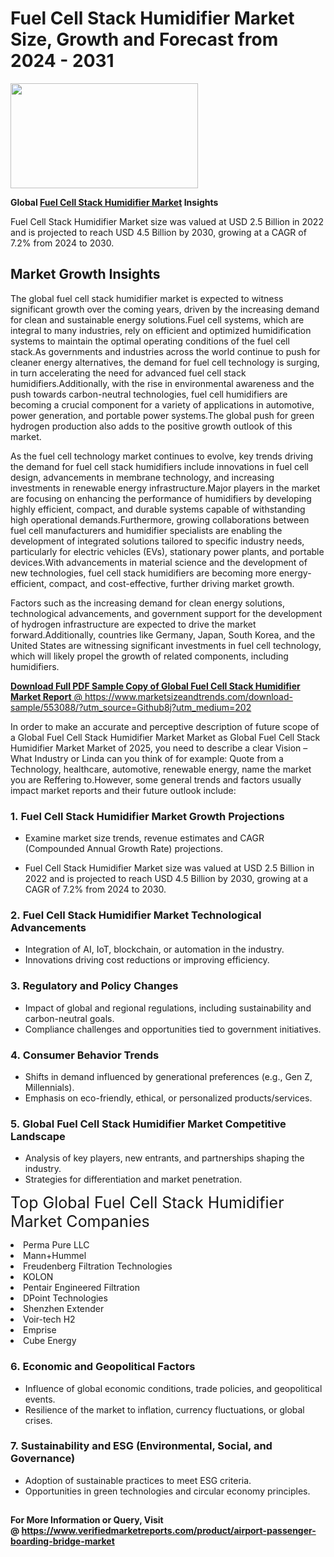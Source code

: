 <H1>Fuel Cell Stack Humidifier Market Size, Growth and Forecast from 2024 - 2031</H1><img class="aligncenter size-medium wp-image-584254" src="https://thirdeyenews.in/wp-content/uploads/2024/09/Global-Market-Research-300x168.jpeg" alt="" width="300" height="168" /><p><strong>Global&nbsp;<a href="https://www.marketsizeandtrends.com/download-sample/553088/?utm_source=Github8j?utm_medium=202">Fuel Cell Stack Humidifier Market</a> Insights</strong></p><p>Fuel Cell Stack Humidifier Market size was valued at USD 2.5 Billion in 2022 and is projected to reach USD 4.5 Billion by 2030, growing at a CAGR of 7.2% from 2024 to 2030.</p><p><h2>Market Growth Insights</h2> <p>The global fuel cell stack humidifier market is expected to witness significant growth over the coming years, driven by the increasing demand for clean and sustainable energy solutions.Fuel cell systems, which are integral to many industries, rely on efficient and optimized humidification systems to maintain the optimal operating conditions of the fuel cell stack.As governments and industries across the world continue to push for cleaner energy alternatives, the demand for fuel cell technology is surging, in turn accelerating the need for advanced fuel cell stack humidifiers.Additionally, with the rise in environmental awareness and the push towards carbon-neutral technologies, fuel cell humidifiers are becoming a crucial component for a variety of applications in automotive, power generation, and portable power systems.The global push for green hydrogen production also adds to the positive growth outlook of this market.</p> <p><a href="sample_link_here"></a></p> <p>As the fuel cell technology market continues to evolve, key trends driving the demand for fuel cell stack humidifiers include innovations in fuel cell design, advancements in membrane technology, and increasing investments in renewable energy infrastructure.Major players in the market are focusing on enhancing the performance of humidifiers by developing highly efficient, compact, and durable systems capable of withstanding high operational demands.Furthermore, growing collaborations between fuel cell manufacturers and humidifier specialists are enabling the development of integrated solutions tailored to specific industry needs, particularly for electric vehicles (EVs), stationary power plants, and portable devices.With advancements in material science and the development of new technologies, fuel cell stack humidifiers are becoming more energy-efficient, compact, and cost-effective, further driving market growth.</p> <p>Factors such as the increasing demand for clean energy solutions, technological advancements, and government support for the development of hydrogen infrastructure are expected to drive the market forward.Additionally, countries like Germany, Japan, South Korea, and the United States are witnessing significant investments in fuel cell technology, which will likely propel the growth of related components, including humidifiers.</p> <p><a href="more_info_link_here"></p><p><span class=""><strong>Download Full PDF Sample Copy of Global Fuel Cell Stack Humidifier Market Report</strong> @ <a href="https://www.marketsizeandtrends.com/download-sample/553088/?utm_source=Github8j?utm_medium=202" target="_blank">https://www.marketsizeandtrends.com/download-sample/553088/?utm_source=Github8j?utm_medium=202</a></span></p><p>In order to make an accurate and perceptive description of future scope of a Global&nbsp;Fuel Cell Stack Humidifier Market Market as Global&nbsp;Fuel Cell Stack Humidifier Market Market of 2025, you need to describe a clear Vision &ndash; What Industry or Linda can you think of for example: Quote from a Technology, healthcare, automotive, renewable energy, name the market you are Reffering to.However, some general trends and factors usually impact market reports and their future outlook include:</p><h3>1.&nbsp;<strong>Fuel Cell Stack Humidifier Market Growth Projections</strong></h3><ul><li>Examine market size trends, revenue estimates and CAGR (Compounded Annual Growth Rate) projections.</li><li><p>Fuel Cell Stack Humidifier Market size was valued at USD 2.5 Billion in 2022 and is projected to reach USD 4.5 Billion by 2030, growing at a CAGR of 7.2% from 2024 to 2030.</p></li></ul><h3>2.&nbsp;<strong>Fuel Cell Stack Humidifier Market Technological Advancements</strong></h3><ul><li>Integration of AI, IoT, blockchain, or automation in the industry.</li><li>Innovations driving cost reductions or improving efficiency.</li></ul><h3>3.&nbsp;<strong>Regulatory and Policy Changes</strong></h3><ul><li>Impact of global and regional regulations, including sustainability and carbon-neutral goals.</li><li>Compliance challenges and opportunities tied to government initiatives.</li></ul><h3>4.&nbsp;<strong>Consumer Behavior Trends</strong></h3><ul><li>Shifts in demand influenced by generational preferences (e.g., Gen Z, Millennials).</li><li>Emphasis on eco-friendly, ethical, or personalized products/services.</li></ul><h3>5.&nbsp;<strong>Global Fuel Cell Stack Humidifier Market Competitive Landscape</strong></h3><ul><li>Analysis of key players, new entrants, and partnerships shaping the industry.</li><li>Strategies for differentiation and market penetration.</li></ul><p data-pm-slice="1 1 []"><span style="color: inherit; font-family: inherit; font-size: 25px;">Top Global Fuel Cell Stack Humidifier Market Companies</span></p><div class="" data-test-id=""><p><li>Perma Pure LLC</li><li> Mann+Hummel</li><li> Freudenberg Filtration Technologies</li><li> KOLON</li><li> Pentair Engineered Filtration</li><li> DPoint Technologies</li><li> Shenzhen Extender</li><li> Voir-tech H2</li><li> Emprise</li><li> Cube Energy</li></p></div><h3>6.&nbsp;<strong>Economic and Geopolitical Factors</strong></h3><ul><li>Influence of global economic conditions, trade policies, and geopolitical events.</li><li>Resilience of the market to inflation, currency fluctuations, or global crises.</li></ul><h3>7.&nbsp;<strong>Sustainability and ESG (Environmental, Social, and Governance)</strong></h3><ul><li>Adoption of sustainable practices to meet ESG criteria.</li><li>Opportunities in green technologies and circular economy principles.</li></ul><h2><strong style="font-size: 14px;">For More Information or Query, Visit @&nbsp;</strong><a style="background-color: #ffffff; font-size: 14px;" href="https://www.marketsizeandtrends.com/report/fuel-cell-stack-humidifier-market/" target="_blank">https://www.verifiedmarketreports.com/product/airport-passenger-boarding-bridge-market</a></h2>